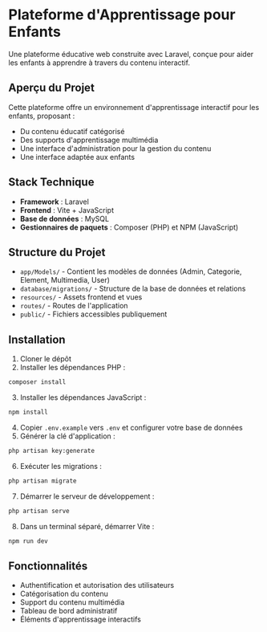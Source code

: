 # Plateforme d'Apprentissage pour Enfants

Une plateforme éducative web construite avec Laravel, conçue pour aider les enfants à apprendre à travers du contenu interactif.

## Aperçu du Projet

Cette plateforme offre un environnement d'apprentissage interactif pour les enfants, proposant :

-   Du contenu éducatif catégorisé
-   Des supports d'apprentissage multimédia
-   Une interface d'administration pour la gestion du contenu
-   Une interface adaptée aux enfants

## Stack Technique

-   **Framework** : Laravel
-   **Frontend** : Vite + JavaScript
-   **Base de données** : MySQL
-   **Gestionnaires de paquets** : Composer (PHP) et NPM (JavaScript)

## Structure du Projet

-   `app/Models/` - Contient les modèles de données (Admin, Categorie, Element, Multimedia, User)
-   `database/migrations/` - Structure de la base de données et relations
-   `resources/` - Assets frontend et vues
-   `routes/` - Routes de l'application
-   `public/` - Fichiers accessibles publiquement

## Installation

1. Cloner le dépôt
2. Installer les dépendances PHP :

```bash
composer install
```

3. Installer les dépendances JavaScript :

```bash
npm install
```

4. Copier `.env.example` vers `.env` et configurer votre base de données
5. Générer la clé d'application :

```bash
php artisan key:generate
```

6. Exécuter les migrations :

```bash
php artisan migrate
```

7. Démarrer le serveur de développement :

```bash
php artisan serve
```

8. Dans un terminal séparé, démarrer Vite :

```bash
npm run dev
```

## Fonctionnalités

-   Authentification et autorisation des utilisateurs
-   Catégorisation du contenu
-   Support du contenu multimédia
-   Tableau de bord administratif
-   Éléments d'apprentissage interactifs
